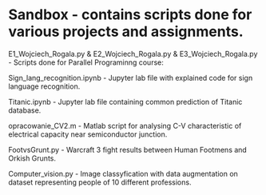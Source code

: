 # Sandbox - contains scripts done for various projects and assignments.

E1_Wojciech_Rogala.py & 
E2_Wojciech_Rogala.py & 
E3_Wojciech_Rogala.py - Scripts done for Parallel Programinng course:


Sign_lang_recognition.ipynb - Jupyter lab file with explained code for sign language recognition.

Titanic.ipynb - Jupyter lab file containing common prediction of Titanic database.


opracowanie_CV2.m - Matlab script for analysing C-V characteristic of electrical capacity near semiconductor junction.

FootvsGrunt.py - Warcraft 3 fight results between Human Footmens and Orkish Grunts.

Computer_vision.py - Image classyfication with data augmentation on dataset representing people of 10 different professions.
